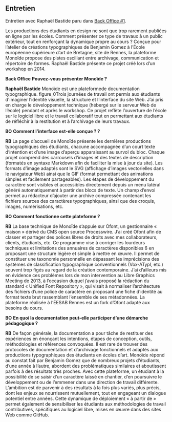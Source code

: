 ## Entretien

Entretien avec Raphaël Bastide paru dans [Back Office #1](http://www.revue-backoffice.com/numeros/01-faire-avec/raphael-bastide-monoide).

Les productions des étudiants en design ne sont que trop rarement publiées en ligne par les écoles. Comment présenter ce type de travaux à un public extérieur, tout en renforçant la dynamique propre au cours ? Conçue pour l’atelier de créations typographiques de Benjamin Gomez à l’École européenne supérieure d’art de Bretagne, site de Rennes, la plateforme Monoïde propose des pistes oscillant entre archivage, communication et répertoire de formes. Raphaël Bastide présente ce projet créé lors d’un workshop en 2014.

**Back Office** **Pouvez-vous présenter Monoïde ?**

**Raphaël Bastide** Monoïde est une plateformede documentation typographique. figure_0Trois journées de travail ont permis aux étudiants d'imaginer l’identité visuelle, la structure et l’interface du site Web. J’ai pris en charge le développement technique (hébergé sur le serveur Web de l’école) pendant et après le workshop. Ce projet reflète l’ouverture de l’école sur le logiciel libre et le travail collaboratif tout en permettant aux étudiants de réfléchir à la restitution et à l’archivage de leurs travaux. 

**BO** **Comment l’interface est-elle conçue ? ?**

**RB** La page d’accueil de Monoïde présente les dernières productions typographiques des étudiants, chacune accompagnée d’un court texte d’intention et d’une image d’aperçu apparaissant au survol du bloc. Chaque projet comprend des carrousels d’images et des textes de description (formatés en syntaxe Markdown afin de faciliter la mise à jour du site). Les formats d’image adaptés sont le SVG (affichage d’images vectorielles dans le navigateur Web) ainsi que le GIF (format permettant des animations simples et facilement partageables). Les étapes de développement du caractère sont visibles et accessibles directement depuis un menu latéral généré automatiquement à partir des blocs de texte. Un champ d’envoi permet au rédacteur d’ajouter une archive compressée contenant les fichiers sources des caractères typographiques, ainsi que des croquis, images, numérisations, etc.

**BO** **Comment fonctionne cette plateforme ?**

**RB** La base technique de Monoïde s’appuie sur Ofont, un gestionnaire « maison » dérivé du CMS open source Processwire. J’ai créé Ofont afin de classer et partager des polices libres de droits avec mes collaborateurs, clients, étudiants, etc. Ce programme vise à corriger les lourdeurs techniques et limitations des annuaires de caractères disponibles 6 en proposant une structure légère et simple à mettre en œuvre. Il permet de constituer une taxonomie personnelle en dépassant les imprécisions des systèmes de classification typographique conventionnels (Vox-ATypI, etc.) souvent trop figés au regard de la création contemporaine. J’ai d’ailleurs mis en évidence ces problèmes lors de mon intervention au Libre Graphics Meeting de 2013, à l’occasion duquel j’avais proposé la rédaction du standard « Unified Font Repository », qui visait à normaliser l’architecture des fichiers d’une police de caractère en proposant une fiche d’identité au format texte brut rassemblant l’ensemble de ses métadonnées. La plateforme réalisée à l’ÉESAB Rennes est un fork d’Ofont adapté aux besoins du cours.

**BO** **En quoi la documentation peut-elle participer d’une démarche pédagogique ?**

**RB** De façon générale, la documentation a pour tâche de restituer des expériences en énonçant les intentions, étapes de conception, outils, méthodologies et références convoquées. Il est rare de trouver des protocoles de documentation et d’archivage fonctionnels et adaptés aux productions typographiques des étudiants en écoles d’art. Monoïde répond au constat fait par Benjamin Gomez que de nombreux projets d’étudiants, d’une année à l’autre, abordent des problématiques similaires et aboutissent parfois à des résultats très proches. Avec cette plateforme, un étudiant à la possibilité de se saisir d’un caractère laissé en chantier, d’en poursuivre le développement ou de l’emmener dans une direction de travail différente. L’ambition est de parvenir à des résultats à la fois plus variés, plus précis, dont les enjeux se nourrissent mutuellement, tout en engageant un dialogue potentiel entre années. Cette dynamique de déploiement « à partir de » permet également de sensibiliser les étudiants aux méthodologies de travail contributives, spécifiques au logiciel libre, mises en œuvre dans des sites Web comme GitHub.